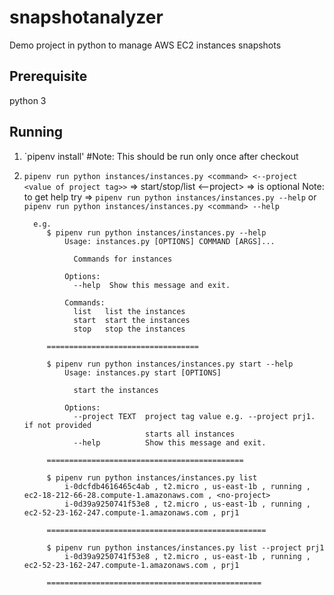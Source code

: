 # snapshotanalyzer
Demo project in python to manage AWS EC2 instances snapshots

## Prerequisite
python 3

## Running
1) `pipenv install' #Note: This should be run only once after checkout
2) `pipenv run python instances/instances.py <command> <--project <value of project tag>>`
        <command> => start/stop/list
        <--project> => is optional
        Note: to get help try => `pipenv run python instances/instances.py --help`
                                  or  `pipenv run python instances/instances.py <command> --help`

         e.g.
            $ pipenv run python instances/instances.py --help
                Usage: instances.py [OPTIONS] COMMAND [ARGS]...

                  Commands for instances

                Options:
                  --help  Show this message and exit.

                Commands:
                  list   list the instances
                  start  start the instances
                  stop   stop the instances

            ==================================

            $ pipenv run python instances/instances.py start --help
                Usage: instances.py start [OPTIONS]

                  start the instances

                Options:
                  --project TEXT  project tag value e.g. --project prj1. if not provided
                                  starts all instances
                  --help          Show this message and exit.

            ============================================

            $ pipenv run python instances/instances.py list
                i-0dcfdb4616465c4ab , t2.micro , us-east-1b , running , ec2-18-212-66-28.compute-1.amazonaws.com , <no-project>
                i-0d39a9250741f53e8 , t2.micro , us-east-1b , running , ec2-52-23-162-247.compute-1.amazonaws.com , prj1

            =================================================

            $ pipenv run python instances/instances.py list --project prj1
                i-0d39a9250741f53e8 , t2.micro , us-east-1b , running , ec2-52-23-162-247.compute-1.amazonaws.com , prj1

            ================================================

            